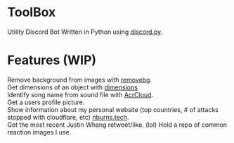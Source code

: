 # ToolBox
Utility Discord Bot Written in Python using [discord.py](https://github.com/Rapptz/discord.py).

# Features (WIP)
Remove background from images with [removebg](https://www.remove.bg/api).  
Get dimensions of an object with [dimensions](https://www.dimensions.com/).  
Identify song name from sound file with [AcrCloud](https://www.acrcloud.com/identify-songs-music-recognition-online).  
Get a users profile picture.  
Show information about my personal website (top countries, # of attacks stopped with cloudflare, etc) [nburns.tech](https://nburns.tech).  
Get the most recent Justin Whang retweet/like. (lol)
Hold a repo of common reaction images I use.  